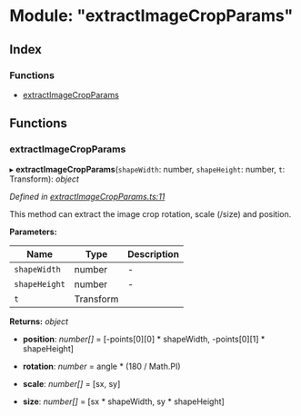 
# Module: "extractImageCropParams"

## Index

### Functions

* [extractImageCropParams](_extractimagecropparams_.md#extractimagecropparams)

## Functions

###  extractImageCropParams

▸ **extractImageCropParams**(`shapeWidth`: number, `shapeHeight`: number, `t`: Transform): *object*

*Defined in [extractImageCropParams.ts:11](https://github.com/figma-plugin-helper-functions/figma-plugin-helpers/blob/c5d7d3c/src/helpers/extractImageCropParams.ts#L11)*

This method can extract the image crop rotation, scale (/size) and position.

**Parameters:**

Name | Type | Description |
------ | ------ | ------ |
`shapeWidth` | number | - |
`shapeHeight` | number | - |
`t` | Transform |   |

**Returns:** *object*

* **position**: *number[]* = [-points[0][0] * shapeWidth, -points[0][1] * shapeHeight]

* **rotation**: *number* = angle * (180 / Math.PI)

* **scale**: *number[]* = [sx, sy]

* **size**: *number[]* = [sx * shapeWidth, sy * shapeHeight]
